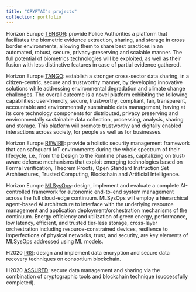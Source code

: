 ```yaml
---
title: "CRYPTAI's projects"
collection: portfolio
---
```


Horizon Europe [TENSOR](https://tensor-horizon.eu/): provide Police Authorities a platform that facilitates the biometric evidence extraction, sharing, and storage in cross border environments, allowing them to share best practices in an automated, robust, secure, privacy-preserving and scalable manner. The full potential of biometrics technologies will be exploited, as well as their fusion with less distinctive features in case of partial evidence gathered. 

Horizon Europe [TANGO](https://tango-project.eu/partners): establish a stronger cross-sector data sharing, in a citizen-centric, secure and trustworthy manner, by developing innovative solutions while addressing environmental degradation and climate change challenges. The overall outcome is a novel platform exhibiting the following capabilities: user-friendly, secure, trustworthy, compliant, fair, transparent, accountable and environmentally sustainable data management, having at its core technology components for distributed, privacy preserving and environmentally sustainable data collection, processing, analysis, sharing and storage. This platform will promote trustworthy and digitally enabled interactions across society, for people as well as for businesses. 

Horizon Europe [REWIRE](https://www.rewire-he.eu/): provide a holistic security management framework that can safeguard IoT environments during the whole spectrum of their lifecycle, i.e., from the Design to the Runtime phases, capitalizing on trust-aware defense mechanisms that exploit emerging technologies based on Formal verification, Theorem Proofs, Open Standard Instruction Set Architectures, Trusted Computing, Blockchain and Artificial Intelligence.

Horizon Europe [MLSysOps](https://mlsysops.eu/): design, implement and evaluate a complete AI-controlled framework for autonomic end-to-end system management across the full cloud-edge continuum. MLSysOps will employ a hierarchical agent-based AI architecture to interface with the underlying resource management and application deployment/orchestration mechanisms of the continuum. Energy efficiency and utilization of green energy, performance, low latency, efficient, and trusted tier-less storage, cross-layer orchestration including resource-constrained devices, resilience to imperfections of physical networks, trust, and security, are key elements of MLSysOps addressed using ML models.

H2020 [IRIS](https://www.iris-h2020.eu/): design and implement data encryption and secure data recovery techniques on consortium blockchain. 

H2020 [ASSURED](https://www.project-assured.eu/): secure data management and sharing via the combination of cryptographic tools and blockchain technique (successfully completed).
